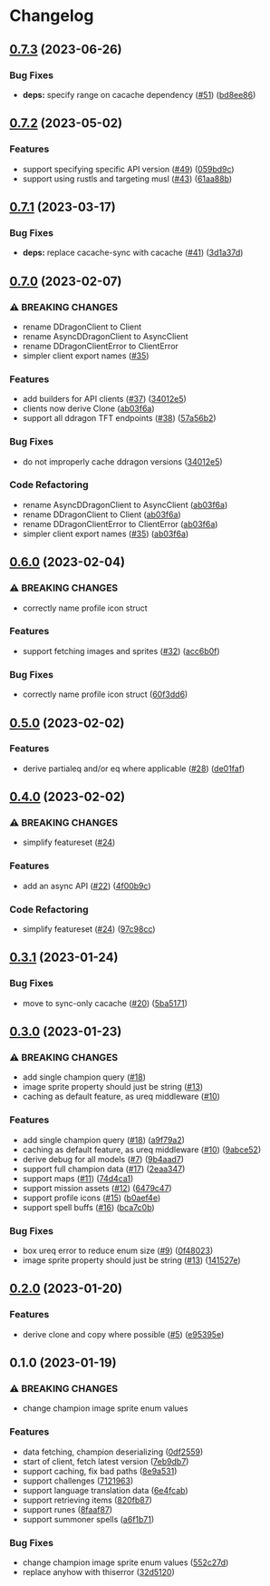 # Changelog

## [0.7.3](https://github.com/kade-robertson/ddragon/compare/v0.7.2...v0.7.3) (2023-06-26)


### Bug Fixes

* **deps:** specify range on cacache dependency ([#51](https://github.com/kade-robertson/ddragon/issues/51)) ([bd8ee86](https://github.com/kade-robertson/ddragon/commit/bd8ee866d8ba805f1d45fd36f93f48a0cd6f490c))

## [0.7.2](https://github.com/kade-robertson/ddragon/compare/v0.7.1...v0.7.2) (2023-05-02)


### Features

* support specifying specific API version ([#49](https://github.com/kade-robertson/ddragon/issues/49)) ([059bd9c](https://github.com/kade-robertson/ddragon/commit/059bd9c3da5fcd0c52bae0419d6301a2aa295bcc))
* support using rustls and targeting musl ([#43](https://github.com/kade-robertson/ddragon/issues/43)) ([61aa88b](https://github.com/kade-robertson/ddragon/commit/61aa88b2abb23979f37446e88459b896523d35f1))

## [0.7.1](https://github.com/kade-robertson/ddragon/compare/v0.7.0...v0.7.1) (2023-03-17)


### Bug Fixes

* **deps:** replace cacache-sync with cacache ([#41](https://github.com/kade-robertson/ddragon/issues/41)) ([3d1a37d](https://github.com/kade-robertson/ddragon/commit/3d1a37d82d9d217da8ff5b2d9325ab3ede88eee6))

## [0.7.0](https://github.com/kade-robertson/ddragon/compare/v0.6.0...v0.7.0) (2023-02-07)


### ⚠ BREAKING CHANGES

* rename DDragonClient to Client
* rename AsyncDDragonClient to AsyncClient
* rename DDragonClientError to ClientError
* simpler client export names ([#35](https://github.com/kade-robertson/ddragon/issues/35))

### Features

* add builders for API clients ([#37](https://github.com/kade-robertson/ddragon/issues/37)) ([34012e5](https://github.com/kade-robertson/ddragon/commit/34012e522e615c3669d47c583899effc3a80231d))
* clients now derive Clone ([ab03f6a](https://github.com/kade-robertson/ddragon/commit/ab03f6ae616bc80e0a365ac441e5c15bd9a1235f))
* support all ddragon TFT endpoints ([#38](https://github.com/kade-robertson/ddragon/issues/38)) ([57a56b2](https://github.com/kade-robertson/ddragon/commit/57a56b2a1b6df608c0c11cde9dd130f040723a0e))


### Bug Fixes

* do not improperly cache ddragon versions ([34012e5](https://github.com/kade-robertson/ddragon/commit/34012e522e615c3669d47c583899effc3a80231d))


### Code Refactoring

* rename AsyncDDragonClient to AsyncClient ([ab03f6a](https://github.com/kade-robertson/ddragon/commit/ab03f6ae616bc80e0a365ac441e5c15bd9a1235f))
* rename DDragonClient to Client ([ab03f6a](https://github.com/kade-robertson/ddragon/commit/ab03f6ae616bc80e0a365ac441e5c15bd9a1235f))
* rename DDragonClientError to ClientError ([ab03f6a](https://github.com/kade-robertson/ddragon/commit/ab03f6ae616bc80e0a365ac441e5c15bd9a1235f))
* simpler client export names ([#35](https://github.com/kade-robertson/ddragon/issues/35)) ([ab03f6a](https://github.com/kade-robertson/ddragon/commit/ab03f6ae616bc80e0a365ac441e5c15bd9a1235f))

## [0.6.0](https://github.com/kade-robertson/ddragon/compare/v0.5.0...v0.6.0) (2023-02-04)


### ⚠ BREAKING CHANGES

* correctly name profile icon struct

### Features

* support fetching images and sprites ([#32](https://github.com/kade-robertson/ddragon/issues/32)) ([acc6b0f](https://github.com/kade-robertson/ddragon/commit/acc6b0fb756985b6acf096f91c6bc8c6175f9633))


### Bug Fixes

* correctly name profile icon struct ([60f3dd6](https://github.com/kade-robertson/ddragon/commit/60f3dd61c42686e1eb8ac63cde75c2c419892ee3))

## [0.5.0](https://github.com/kade-robertson/ddragon/compare/v0.4.0...v0.5.0) (2023-02-02)


### Features

* derive partialeq and/or eq where applicable ([#28](https://github.com/kade-robertson/ddragon/issues/28)) ([de01faf](https://github.com/kade-robertson/ddragon/commit/de01faf3cb7eb610251ad81e2be8c88fb77e8657))

## [0.4.0](https://github.com/kade-robertson/ddragon/compare/v0.3.1...v0.4.0) (2023-02-02)


### ⚠ BREAKING CHANGES

* simplify featureset ([#24](https://github.com/kade-robertson/ddragon/issues/24))

### Features

* add an async API ([#22](https://github.com/kade-robertson/ddragon/issues/22)) ([4f00b9c](https://github.com/kade-robertson/ddragon/commit/4f00b9cfbe9828291121b14cf12528a1a97f9501))


### Code Refactoring

* simplify featureset ([#24](https://github.com/kade-robertson/ddragon/issues/24)) ([97c98cc](https://github.com/kade-robertson/ddragon/commit/97c98cc97a32b8320ffe25fcf81ac5af8c938c42))

## [0.3.1](https://github.com/kade-robertson/ddragon/compare/v0.3.0...v0.3.1) (2023-01-24)


### Bug Fixes

* move to sync-only cacache ([#20](https://github.com/kade-robertson/ddragon/issues/20)) ([5ba5171](https://github.com/kade-robertson/ddragon/commit/5ba51714ea2e481e57d3676bc639d5782e4040f2))

## [0.3.0](https://github.com/kade-robertson/ddragon/compare/v0.2.0...v0.3.0) (2023-01-23)


### ⚠ BREAKING CHANGES

* add single champion query ([#18](https://github.com/kade-robertson/ddragon/issues/18))
* image sprite property should just be string ([#13](https://github.com/kade-robertson/ddragon/issues/13))
* caching as default feature, as ureq middleware ([#10](https://github.com/kade-robertson/ddragon/issues/10))

### Features

* add single champion query ([#18](https://github.com/kade-robertson/ddragon/issues/18)) ([a9f79a2](https://github.com/kade-robertson/ddragon/commit/a9f79a275b37fa6b01c2ef7496f293e99dc5e0f1))
* caching as default feature, as ureq middleware ([#10](https://github.com/kade-robertson/ddragon/issues/10)) ([9abce52](https://github.com/kade-robertson/ddragon/commit/9abce523695ecec3ab0861fb188b938c0e5281b0))
* derive debug for all models ([#7](https://github.com/kade-robertson/ddragon/issues/7)) ([9b4aad7](https://github.com/kade-robertson/ddragon/commit/9b4aad7de26053fe261d58b3fe56fccf248948a5))
* support full champion data ([#17](https://github.com/kade-robertson/ddragon/issues/17)) ([2eaa347](https://github.com/kade-robertson/ddragon/commit/2eaa347e0f26f477c2b4ed5fc37ca133229b5be0))
* support maps ([#11](https://github.com/kade-robertson/ddragon/issues/11)) ([74d4ca1](https://github.com/kade-robertson/ddragon/commit/74d4ca12f9e365f7303ab457defb011524db0dda))
* support mission assets ([#12](https://github.com/kade-robertson/ddragon/issues/12)) ([6479c47](https://github.com/kade-robertson/ddragon/commit/6479c47097cbcfa8e6ce638942de45cb23906374))
* support profile icons ([#15](https://github.com/kade-robertson/ddragon/issues/15)) ([b0aef4e](https://github.com/kade-robertson/ddragon/commit/b0aef4eec1af1b8c1bc0169d63066ea395925473))
* support spell buffs ([#16](https://github.com/kade-robertson/ddragon/issues/16)) ([bca7c0b](https://github.com/kade-robertson/ddragon/commit/bca7c0bae4d854ba44275698969d4bf4883b6151))


### Bug Fixes

* box ureq error to reduce enum size ([#9](https://github.com/kade-robertson/ddragon/issues/9)) ([0f48023](https://github.com/kade-robertson/ddragon/commit/0f480230b4c78d8d1ccbbe0d4757a9fc4605b6ee))
* image sprite property should just be string ([#13](https://github.com/kade-robertson/ddragon/issues/13)) ([141527e](https://github.com/kade-robertson/ddragon/commit/141527ef0293b17d6fa5dfc5894146968fb89769))

## [0.2.0](https://github.com/kade-robertson/ddragon/compare/v0.1.0...v0.2.0) (2023-01-20)


### Features

* derive clone and copy where possible ([#5](https://github.com/kade-robertson/ddragon/issues/5)) ([e95395e](https://github.com/kade-robertson/ddragon/commit/e95395e283f8d2f6b646513d2550b23a0710b678))

## 0.1.0 (2023-01-19)


### ⚠ BREAKING CHANGES

* change champion image sprite enum values

### Features

* data fetching, champion deserializing ([0df2559](https://github.com/kade-robertson/ddragon/commit/0df2559c33b3bcf30c7e0d6cbfb0127c553889d8))
* start of client, fetch latest version ([7eb9db7](https://github.com/kade-robertson/ddragon/commit/7eb9db7caab241460d5bf789835c16342b303745))
* support caching, fix bad paths ([8e9a531](https://github.com/kade-robertson/ddragon/commit/8e9a531d59ceab7d5bf75bb6c5adf73922a3eb46))
* support challenges ([7121963](https://github.com/kade-robertson/ddragon/commit/71219638450b87f5a739ccb2b59a210e6e905f9b))
* support language translation data ([6e4fcab](https://github.com/kade-robertson/ddragon/commit/6e4fcab54b0ea834c29aa7f36a16fc8bf883a06c))
* support retrieving items ([820fb87](https://github.com/kade-robertson/ddragon/commit/820fb8709b9c2c8b8efc2d43ce27052dbb21361b))
* support runes ([8faaf87](https://github.com/kade-robertson/ddragon/commit/8faaf875405b3bda52e645c34721bc155af6c6da))
* support summoner spells ([a6f1b71](https://github.com/kade-robertson/ddragon/commit/a6f1b71f8d035618da7b9999be50281d1524d12a))


### Bug Fixes

* change champion image sprite enum values ([552c27d](https://github.com/kade-robertson/ddragon/commit/552c27db94571076df73e89e07ce91d0797115d4))
* replace anyhow with thiserror ([32d5120](https://github.com/kade-robertson/ddragon/commit/32d512088b364f003e62a0affb7e25519d422082))
